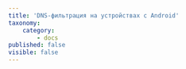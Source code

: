 ```yaml
---
title: 'DNS-фильтрация на устройствах с Android'
taxonomy:
    category:
        - docs
published: false
visible: false
---
```

